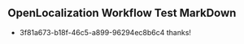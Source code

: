 ## OpenLocalization Workflow Test MarkDown
* 3f81a673-b18f-46c5-a899-96294ec8b6c4 thanks!

<!--HONumber=Jul16_HO4-->


